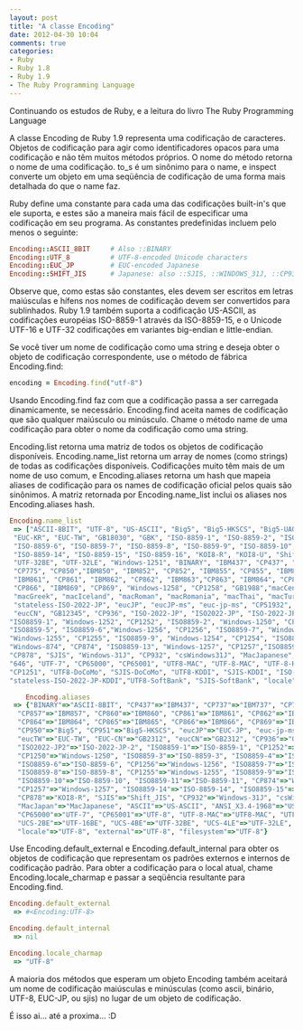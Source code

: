 ```yaml
---
layout: post
title: "A classe Encoding"
date: 2012-04-30 10:04
comments: true
categories:
- Ruby
- Ruby 1.8
- Ruby 1.9
- The Ruby Programming Language
---
```

<!--more-->
<p>Continuando os estudos de Ruby, e a leitura do livro The Ruby Programming Language</p>

<p>A classe Encoding de Ruby 1.9 representa uma codificação de caracteres. Objetos de codificação para agir como identificadores opacos para uma codificação e não têm muitos métodos próprios. O nome do método retorna o nome de uma codificação. to_s é um sinônimo para o name, e inspect converte um objeto em uma seqüência de codificação de uma forma mais detalhada do que o name faz.</p>

<p>Ruby define uma constante para cada uma das codificações built-in's que ele suporta, e estes são a maneira mais fácil de especificar uma codificação em seu programa. As constantes predefinidas incluem pelo menos o seguinte:</p>

``` ruby Encoding
Encoding::ASCII_8BIT     # Also ::BINARY
Encoding::UTF_8          # UTF-8-encoded Unicode characters
Encoding::EUC_JP         # EUC-encoded Japanese
Encoding::SHIFT_JIS      # Japanese: also ::SJIS, ::WINDOWS_31J, ::CP932
```

<p>Observe que, como estas são constantes, eles devem ser escritos em letras maiúsculas e hífens nos nomes de codificação devem ser convertidos para sublinhados. Ruby 1.9 também suporta a codificação US-ASCII, as codificações européias ISO-8859-1 através da ISO-8859-15, e o Unicode UTF-16 e UTF-32 codificações em variantes big-endian e little-endian.</p>

<p>Se você tiver um nome de codificação como uma string e deseja obter o objeto de codificação correspondente, use o método de fábrica Encoding.find:</p>

``` ruby Encoding
encoding = Encoding.find("utf-8")
```
<p>
Usando Encoding.find faz com que a codificação passa a ser carregada dinamicamente, se necessário. Encoding.find aceita names de codificação que são qualquer maiúsculo ou minúsculo. Chame o método name de uma codificação para obter o nome da codificação como uma string.</p>

<p>Encoding.list retorna uma matriz de todos os objetos de codificação disponíveis. Encoding.name_list retorna um array de nomes (como strings) de todas as codificações disponíveis. Codificações muito têm mais de um nome de uso comum, e Encoding.aliases retorna um hash que mapeia aliases de codificação para os names de codificação oficial pelos quais são sinônimos. A matriz retornada por Encoding.name_list inclui os aliases nos Encoding.aliases hash.</p>

``` ruby Encoding.name_list
Encoding.name_list
 => ["ASCII-8BIT", "UTF-8", "US-ASCII", "Big5", "Big5-HKSCS", "Big5-UAO", "CP949", "Emacs-Mule", "EUC-JP",
 "EUC-KR", "EUC-TW", "GB18030", "GBK", "ISO-8859-1", "ISO-8859-2", "ISO-8859-3", "ISO-8859-4", "ISO-8859-5",
 "ISO-8859-6", "ISO-8859-7", "ISO-8859-8", "ISO-8859-9", "ISO-8859-10", "ISO-8859-11", "ISO-8859-13",
 "ISO-8859-14", "ISO-8859-15", "ISO-8859-16", "KOI8-R", "KOI8-U", "Shift_JIS", "UTF-16BE","UTF-16LE",
 "UTF-32BE", "UTF-32LE", "Windows-1251", "BINARY", "IBM437", "CP437", "IBM737", "CP737", "IBM775",
 "CP775", "CP850","IBM850", "IBM852", "CP852", "IBM855", "CP855", "IBM857", "CP857", "IBM860", "CP860",
 "IBM861", "CP861", "IBM862", "CP862", "IBM863","CP863", "IBM864", "CP864", "IBM865", "CP865", "IBM866",
 "CP866", "IBM869", "CP869", "Windows-1258", "CP1258", "GB1988","macCentEuro", "macCroatian", "macCyrillic",
 "macGreek", "macIceland", "macRoman", "macRomania", "macThai", "macTurkish","macUkraine", "CP950", "CP951",
 "stateless-ISO-2022-JP", "eucJP", "eucJP-ms", "euc-jp-ms", "CP51932", "eucKR", "eucTW", "GB2312","EUC-CN",
 "eucCN", "GB12345", "CP936", "ISO-2022-JP", "ISO2022-JP", "ISO-2022-JP-2", "ISO2022-JP2", "CP50220", "CP50221",
"ISO8859-1", "Windows-1252", "CP1252", "ISO8859-2", "Windows-1250", "CP1250", "ISO8859-3", "ISO8859-4",
"ISO8859-5", "ISO8859-6","Windows-1256", "CP1256", "ISO8859-7", "Windows-1253", "CP1253", "ISO8859-8",
"Windows-1255", "CP1255", "ISO8859-9", "Windows-1254", "CP1254", "ISO8859-10", "ISO8859-11", "TIS-620",
"Windows-874", "CP874", "ISO8859-13", "Windows-1257", "CP1257","ISO8859-14", "ISO8859-15", "ISO8859-16",
"CP878", "SJIS", "Windows-31J", "CP932", "csWindows31J", "MacJapanese", "MacJapan","ASCII", "ANSI_X3.4-1968",
"646", "UTF-7", "CP65000", "CP65001", "UTF8-MAC", "UTF-8-MAC", "UTF-8-HFS", "UCS-2BE", "UCS-4BE","UCS-4LE",
"CP1251", "UTF8-DoCoMo", "SJIS-DoCoMo", "UTF8-KDDI", "SJIS-KDDI", "ISO-2022-JP-KDDI",
"stateless-ISO-2022-JP-KDDI","UTF8-SoftBank", "SJIS-SoftBank", "locale", "external", "filesystem", "internal"]
```

``` ruby Encoding.aliases
	Encoding.aliases
 => {"BINARY"=>"ASCII-8BIT", "CP437"=>"IBM437", "CP737"=>"IBM737", "CP775"=>"IBM775", "IBM850"=>"CP850",
  "CP857"=>"IBM857", "CP860"=>"IBM860", "CP861"=>"IBM861", "CP862"=>"IBM862", "CP863"=>"IBM863",
  "CP864"=>"IBM864", "CP865"=>"IBM865", "CP866"=>"IBM866", "CP869"=>"IBM869", "CP1258"=>"Windows-1258",
  "CP950"=>"Big5", "CP951"=>"Big5-HKSCS", "eucJP"=>"EUC-JP", "euc-jp-ms"=>"eucJP-ms", "eucKR"=>"EUC-KR",
  "eucTW"=>"EUC-TW", "EUC-CN"=>"GB2312", "eucCN"=>"GB2312", "CP936"=>"GBK", "ISO2022-JP"=>"ISO-2022-JP",
  "ISO2022-JP2"=>"ISO-2022-JP-2", "ISO8859-1"=>"ISO-8859-1", "CP1252"=>"Windows-1252", "ISO8859-2"=>"ISO-8859-2",
  "CP1250"=>"Windows-1250", "ISO8859-3"=>"ISO-8859-3", "ISO8859-4"=>"ISO-8859-4", "ISO8859-5"=>"ISO-8859-5",
  "ISO8859-6"=>"ISO-8859-6", "CP1256"=>"Windows-1256", "ISO8859-7"=>"ISO-8859-7", "CP1253"=>"Windows-1253",
  "ISO8859-8"=>"ISO-8859-8", "CP1255"=>"Windows-1255", "ISO8859-9"=>"ISO-8859-9", "CP1254"=>"Windows-1254",
  "ISO8859-10"=>"ISO-8859-10", "ISO8859-11"=>"ISO-8859-11", "CP874"=>"Windows-874", "ISO8859-13"=>"ISO-8859-13",
  "CP1257"=>"Windows-1257", "ISO8859-14"=>"ISO-8859-14", "ISO8859-15"=>"ISO-8859-15", "ISO8859-16"=>"ISO-8859-16",
  "CP878"=>"KOI8-R", "SJIS"=>"Shift_JIS", "CP932"=>"Windows-31J", "csWindows31J"=>"Windows-31J",
  "MacJapan"=>"MacJapanese", "ASCII"=>"US-ASCII", "ANSI_X3.4-1968"=>"US-ASCII", "646"=>"US-ASCII",
  "CP65000"=>"UTF-7", "CP65001"=>"UTF-8", "UTF-8-MAC"=>"UTF8-MAC", "UTF-8-HFS"=>"UTF8-MAC",
  "UCS-2BE"=>"UTF-16BE", "UCS-4BE"=>"UTF-32BE", "UCS-4LE"=>"UTF-32LE", "CP1251"=>"Windows-1251",
  "locale"=>"UTF-8", "external"=>"UTF-8", "filesystem"=>"UTF-8"}
```

<p>Use Encoding.default_external e Encoding.default_internal para obter os objetos de codificação que representam os padrões externos e internos de codificação padrão. Para obter a codificação para o local atual, chame Encoding.locale_charmap e passar a seqüência resultante para Encoding.find.</p>

``` ruby Encoding.default_external
Encoding.default_external
 => #<Encoding:UTF-8>
```

``` ruby Encoding.default_internal
Encoding.default_internal
 => nil
```

``` ruby Encoding.locale_charmap
Encoding.locale_charmap
 => "UTF-8"
```

<p>A maioria dos métodos que esperam um objeto Encoding também aceitará um nome de codificação maiúsculas e minúsculas (como ascii, binário, UTF-8, EUC-JP, ou sjis) no lugar de um objeto de codificação.</p>

É isso ai... até a proxima... :D


